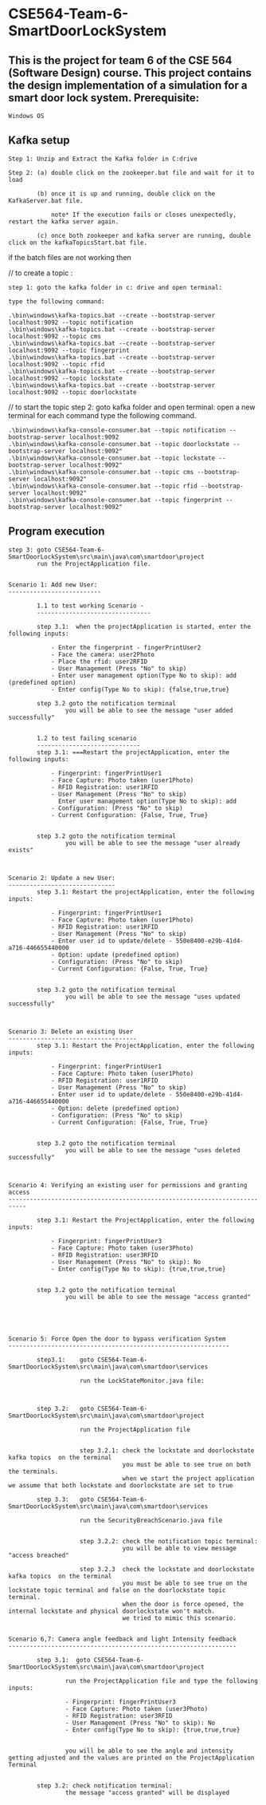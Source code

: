 # CSE564-Team-6-SmartDoorLockSystem
This is the project for team 6 of the CSE 564 (Software Design) course. This project contains the design implementation of a simulation for a smart door lock system.
Prerequisite:
-------------
	Windows OS 

Kafka setup
------------
	Step 1: Unzip and Extract the Kafka folder in C:drive

	Step 2: (a) double click on the zookeeper.bat file and wait for it to load
			
			(b) once it is up and running, double click on the KafkaServer.bat file.
		    
		    	note* If the execution fails or closes unexpectedly, restart the kafka server again.
		
			(c) once both zookeeper and kafka server are running, double click on the kafkaTopicsStart.bat file.

if the batch files are not working then 

// to create a topic :
	
	step 1: goto the kafka folder in c: drive and open terminal:

	type the following command:

	.\bin\windows\kafka-topics.bat --create --bootstrap-server localhost:9092 --topic notification 
	.\bin\windows\kafka-topics.bat --create --bootstrap-server localhost:9092 --topic cms
	.\bin\windows\kafka-topics.bat --create --bootstrap-server localhost:9092 --topic fingerprint
	.\bin\windows\kafka-topics.bat --create --bootstrap-server localhost:9092 --topic rfid
	.\bin\windows\kafka-topics.bat --create --bootstrap-server localhost:9092 --topic lockstate
	.\bin\windows\kafka-topics.bat --create --bootstrap-server localhost:9092 --topic doorlockstate

// to start the topic
	step 2: goto kafka folder and open terminal:
			open a new terminal for each command
			type the following command.
	
	.\bin\windows\kafka-console-consumer.bat --topic notification --bootstrap-server localhost:9092
	.\bin\windows\kafka-console-consumer.bat --topic doorlockstate --bootstrap-server localhost:9092"
	.\bin\windows\kafka-console-consumer.bat --topic lockstate --bootstrap-server localhost:9092"
    .\bin\windows\kafka-console-consumer.bat --topic cms --bootstrap-server localhost:9092"
    .\bin\windows\kafka-console-consumer.bat --topic rfid --bootstrap-server localhost:9092"
	.\bin\windows\kafka-console-consumer.bat --topic fingerprint --bootstrap-server localhost:9092"


Program execution
------------------

	step 3:	goto CSE564-Team-6-SmartDoorLockSystem\src\main\java\com\smartdoor\project
			run the ProjectApplication file.

	
	Scenario 1: Add new User:
	--------------------------
		
			1.1 to test working Scenario - 
			--------------------------------  

			step 3.1:  when the projectApplication is started, enter the following inputs:
				
				- Enter the fingerprint - fingerPrintUser2
				- Face the camera: user2Photo
				- Place the rfid: user2RFID
				- User Management (Press "No" to skip)
				- Enter user management option(Type No to skip): add (predefined option)
				- Enter config(Type No to skip): {false,true,true}

			step 3.2 goto the notification terminal
					you will be able to see the message "user added successfully"

		
			1.2 to test failing scenario
			-----------------------------
			step 3.1: ===Restart the projectApplication, enter the following inputs:

				- Fingerprint: fingerPrintUser1 
				- Face Capture: Photo taken (user1Photo) 
				- RFID Registration: user1RFID	
 				- User Management (Press "No" to skip)
				  Enter user management option(Type No to skip): add
				- Configuration: (Press "No" to skip) 
				- Current Configuration: {False, True, True}


			step 3.2 goto the notification terminal
					you will be able to see the message "user already exists"



	Scenario 2: Update a new User:
	------------------------------
			step 3.1: Restart the projectApplication, enter the following inputs:

				- Fingerprint: fingerPrintUser1 
				- Face Capture: Photo taken (user1Photo) 
				- RFID Registration: user1RFID	
 				- User Management (Press "No" to skip)
				- Enter user id to update/delete - 550e8400-e29b-41d4-a716-446655440000
				- Option: update (predefined option)
				- Configuration: (Press "No" to skip) 
				- Current Configuration: {False, True, True}


			step 3.2 goto the notification terminal
					you will be able to see the message "uses updated successfully"



	Scenario 3: Delete an existing User
	------------------------------------
			step 3.1: Restart the ProjectApplication, enter the following inputs:

				- Fingerprint: fingerPrintUser1 
				- Face Capture: Photo taken (user1Photo) 
				- RFID Registration: user1RFID	
				- User Management (Press "No" to skip)
				- Enter user id to update/delete - 550e8400-e29b-41d4-a716-446655440000
				- Option: delete (predefined option)
				- Configuration: (Press "No" to skip) 
				- Current Configuration: {False, True, True}


			step 3.2 goto the notification terminal
					you will be able to see the message "uses deleted successfully"


	
	Scenario 4: Verifying an existing user for permissions and granting access
	---------------------------------------------------------------------------

			step 3.1: Restart the ProjectApplication, enter the following inputs:

				- Fingerprint: fingerPrintUser3 
				- Face Capture: Photo taken (user3Photo) 
				- RFID Registration: user3RFID	
				- User Management (Press "No" to skip): No
				- Enter config(Type No to skip): {true,true,true}


			step 3.2 goto the notification terminal
					you will be able to see the message "access granted"





	Scenario 5: Force Open the door to bypass verification System
	--------------------------------------------------------------

			step3.1: 	goto CSE564-Team-6-SmartDoorLockSystem\src\main\java\com\smartdoor\services
						
						run the LockStateMonitor.java file:



			step 3.2:   goto CSE564-Team-6-SmartDoorLockSystem\src\main\java\com\smartdoor\project
		
						run the ProjectApplication file


						step 3.2.1: check the lockstate and doorlockstate kafka topics  on the terminal
									you must be able to see true on both the terminals.
									when we start the project application we assume that both lockstate and doorlockstate are set to true

			step 3.3:	goto CSE564-Team-6-SmartDoorLockSystem\src\main\java\com\smartdoor\services
						
						run the SecurityBreachScenario.java file


						step 3.2.2: check the notification topic terminal:
									you will be able to view message "access breached"

						step 3.2.3	check the lockstate and doorlockstate kafka topics  on the terminal
									you must be able to see true on the lockstate topic terminal and false on the doorlockstate topic terminal.
									when the door is force opened, the internal lockstate and physical doorlockstate won't match. 
									we tried to mimic this scenario.


	Scenario 6,7: Camera angle feedback and light Intensity feedback
	----------------------------------------------------------------

			step 3.1:  goto CSE564-Team-6-SmartDoorLockSystem\src\main\java\com\smartdoor\project
		
					run the ProjectApplication file and type the following inputs:

					- Fingerprint: fingerPrintUser3 
					- Face Capture: Photo taken (user3Photo) 
					- RFID Registration: user3RFID	
					- User Management (Press "No" to skip): No
					- Enter config(Type No to skip): {true,true,true}


					you will be able to see the angle and intensity getting adjusted and the values are printed on the ProjectApplication Terminal


			step 3.2: check notification terminal:
					the message "access granted" will be displayed





		
  

		
